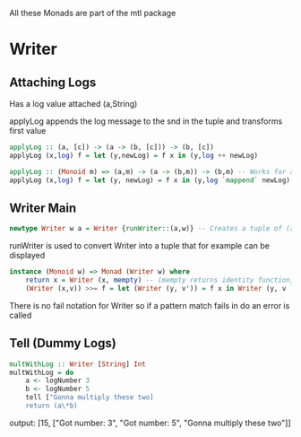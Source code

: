 All these Monads are part of the mtl package
# Writer
## Attaching Logs
Has a log value attached
(a,String)

applyLog appends the log message to the snd in the tuple and transforms first value
```haskell
applyLog :: (a, [c]) -> (a -> (b, [c])) -> (b, [c])
applyLog (x,log) f = let (y,newLog) = f x in (y,log ++ newLog)

applyLog :: (Monoid m) => (a,m) -> (a -> (b,m)) -> (b,m) -- Works for any of Monoid
applyLog (x,log) f = let (y, newLog) = f x in (y,log `mappend` newLog)
```

## Writer Main
```haskell
newtype Writer w a = Writer {runWriter::(a,w)} -- Creates a tuple of (a,w) that can be outsourced with runWriter
```
runWriter is used to convert Writer into a tuple that for example can be displayed
```haskell
instance (Monoid w) => Monad (Writer w) where
    return x = Writer (x, mempty) -- (mempty returns identity function)
    (Writer (x,v)) >>= f = let (Writer (y, v')) = f x in Writer (y, v `mappend` v')
```
There is no fail notation for Writer so if a pattern match fails in do an error is called
## Tell (Dummy Logs)
```haskell
multWithLog :: Writer [String] Int
multWithLog = do
    a <- logNumber 3
    b <- logNumber 5
    tell ["Gonna multiply these two]
    return (a\*b)
```
output: \[15, \["Got number: 3", "Got number: 5", "Gonna multiply these two"]]